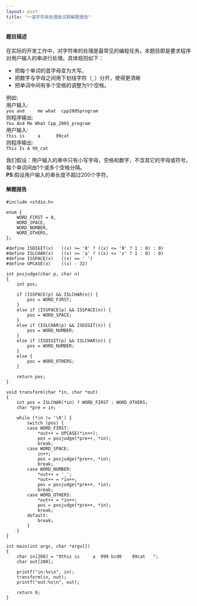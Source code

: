 ```yaml
---
layout: post
title: "一道字符串处理面试题解题报告"
---
```


#### 题目描述

在实际的开发工作中，对字符串的处理是最常见的编程任务。本题目即是要求程序对用户输入的串进行处理。具体规则如下： 

   * 把每个单词的首字母变为大写。 
   * 把数字与字母之间用下划线字符（`_`）分开，使得更清晰 
   * 把单词中间有多个空格的调整为1个空格。 

例如:  
  用户输入:   
  `you and     me what  cpp2005program`   
  则程序输出:   
  `You And Me What Cpp_2005_program`   
  用户输入:  
  `this is     a      99cat`   
  则程序输出:   
  `This Is A 99_cat`   
        
我们假设：用户输入的串中只有小写字母，空格和数字，不含其它的字母或符号。每个单词间由1个或多个空格分隔。  
**PS**:假设用户输入的串长度不超过200个字符。   

#### 解题报告

    #include <stdio.h> 

    enum { 
        WORD_FIRST = 0, 
        WORD_SPACE, 
        WORD_NUMBER, 
        WORD_OTHERS, 
    };

    #define ISDIGIT(x)   ((x) >= '0' ? ((x) <= '9' ? 1 : 0) : 0) 
    #define ISLCHAR(x)   ((x) >= 'a' ? ((x) <= 'z' ? 1 : 0) : 0) 
    #define ISSPACE(x)   ((x) == ' ')
    #define UPCASE(x)    ((x) - 32)

    int posjudge(char p, char n) 
    {
        int pos;
        
        if (ISSPACE(p) && ISLCHAR(n)) { 
            pos = WORD_FIRST; 
        } 
        else if (ISSPACE(p) && ISSPACE(n)) { 
            pos = WORD_SPACE; 
        } 
        else if (ISLCHAR(p) && ISDIGIT(n)) { 
            pos = WORD_NUMBER; 
        }
        else if (ISDIGIT(p) && ISLCHAR(n)) {
            pos = WORD_NUMBER;
        }
        else { 
            pos = WORD_OTHERS; 
        }

        return pos; 
    }

    void transform(char *in, char *out) 
    { 
        int pos = ISLCHAR(*in) ? WORD_FIRST : WORD_OTHERS; 
        char *pre = in;
        
        while (*in != '\0') { 
            switch (pos) { 
            case WORD_FIRST: 
                *out++ = UPCASE(*in++); 
                pos = posjudge(*pre++, *in); 
                break; 
            case WORD_SPACE: 
                in++; 
                pos = posjudge(*pre++, *in); 
                break; 
            case WORD_NUMBER: 
                *out++ = '_'; 
                *out++ = *in++; 
                pos = posjudge(*pre++, *in); 
                break; 
            case WORD_OTHERS: 
                *out++ = *in++; 
                pos = posjudge(*pre++, *in); 
                break;
            default:
                break;
            } 
        } 
    } 

    int main(int argc, char *argv[]) 
    { 
        char in[200] = "9this is     a  999 bcd0    99cat   "; 
        char out[200]; 

        printf("in:%s\n", in); 
        transform(in, out); 
        printf("out:%s\n", out); 
        
        return 0; 
    } 

